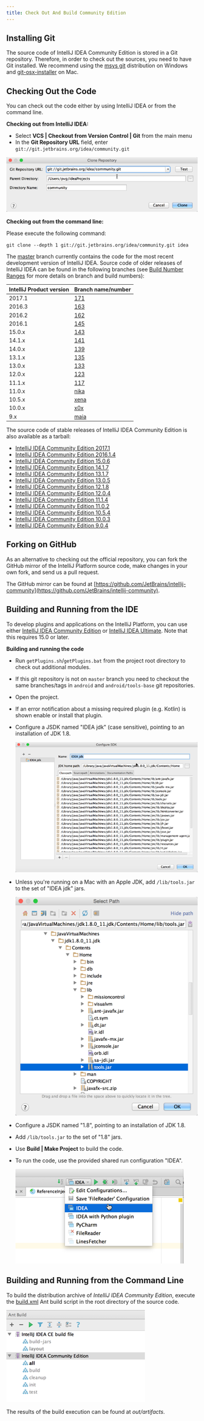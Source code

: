 ```yaml
---
title: Check Out And Build Community Edition
---
```


## Installing Git

The source code of IntelliJ IDEA Community Edition is stored in a Git repository. Therefore, in order to check out the sources, you need to have Git installed. We recommend using the [msys git](https://msysgit.github.io) distribution on Windows and [git-osx-installer](http://code.google.com/p/git-osx-installer/) on Mac.

## Checking Out the Code

You can check out the code either by using IntelliJ IDEA or from the command line.

**Checking out from IntelliJ IDEA:**
 
* Select **VCS \| Checkout from Version Control \| Git** from the main menu
* In the **Git Repository URL** field, enter `git://git.jetbrains.org/idea/community.git`

![Check Out Community](img/check_out_community.png)

**Checking out from the command line:**

Please execute the following command:

```
git clone --depth 1 git://git.jetbrains.org/idea/community.git idea
```

The [master](https://github.com/JetBrains/intellij-community/tree/master) branch currently contains the code for the most recent development version of IntelliJ IDEA. Source code of older releases of IntelliJ IDEA can be found in the following branches (see [Build Number Ranges](/basics/getting_started/build_number_ranges.md) for more details on branch and build numbers):

| IntelliJ Product version | Branch name/number                                                |
|--------------------------|-------------------------------------------------------------------|
| 2017.1                   | [171](https://github.com/JetBrains/intellij-community/tree/171)   |
| 2016.3                   | [163](https://github.com/JetBrains/intellij-community/tree/163)   |
| 2016.2                   | [162](https://github.com/JetBrains/intellij-community/tree/162)   |
| 2016.1                   | [145](https://github.com/JetBrains/intellij-community/tree/145)   |
| 15.0.x                   | [143](https://github.com/JetBrains/intellij-community/tree/143)   |
| 14.1.x                   | [141](https://github.com/JetBrains/intellij-community/tree/141)   |
| 14.0.x                   | [139](https://github.com/JetBrains/intellij-community/tree/139)   |
| 13.1.x                   | [135](https://github.com/JetBrains/intellij-community/tree/135)   |
| 13.0.x                   | [133](https://github.com/JetBrains/intellij-community/tree/133)   |
| 12.0.x                   | [123](https://github.com/JetBrains/intellij-community/tree/123)   |
| 11.1.x                   | [117](https://github.com/JetBrains/intellij-community/tree/117)   |
| 11.0.x                   | [nika](https://github.com/JetBrains/intellij-community/tree/nika) |
| 10.5.x                   | [xena](https://github.com/JetBrains/intellij-community/tree/xena) |
| 10.0.x                   | [x0x](https://github.com/JetBrains/intellij-community/tree/x0x)   |
| 9.x                      | [maia](https://github.com/JetBrains/intellij-community/tree/maia) |


The source code of stable releases of IntelliJ IDEA Community Edition is also available as a tarball:

- [IntelliJ IDEA Community Edition 2017.1](https://github.com/JetBrains/intellij-community/archive/idea/171.3780.107.tar.gz)
- [IntelliJ IDEA Community Edition 2016.1.4](https://download.jetbrains.com/idea/ideaIC-2016.1.4-src.tar.bz2)
- [IntelliJ IDEA Community Edition 15.0.6](https://download.jetbrains.com/idea/ideaIC-15.0.6-src.tar.bz2)
- [IntelliJ IDEA Community Edition 14.1.7](https://download.jetbrains.com/idea/ideaIC-14.1.7-src.tar.bz2)
- [IntelliJ IDEA Community Edition 13.1.7](https://download.jetbrains.com/idea/ideaIC-13.1.7-src.tar.bz2)
- [IntelliJ IDEA Community Edition 13.0.5](https://download.jetbrains.com/idea/ideaIC-13.0.5-src.tar.bz2)
- [IntelliJ IDEA Community Edition 12.1.8](https://download.jetbrains.com/idea/ideaIC-12.1.8-src.tar.bz2)
- [IntelliJ IDEA Community Edition 12.0.4](https://download.jetbrains.com/idea/ideaIC-12.0.4-src.tar.bz2)
- [IntelliJ IDEA Community Edition 11.1.4](https://download.jetbrains.com/idea/ideaIC-11.1.4-src.tar.bz2)
- [IntelliJ IDEA Community Edition 11.0.2](https://download.jetbrains.com/idea/ideaIC-11.0.2-src.tar.bz2)
- [IntelliJ IDEA Community Edition 10.5.4](https://download.jetbrains.com/idea/ideaIC-10.5.4-src.tar.bz2)
- [IntelliJ IDEA Community Edition 10.0.3](https://download.jetbrains.com/idea/ideaIC-10.0.3-src.tar.bz2)
- [IntelliJ IDEA Community Edition 9.0.4](https://download.jetbrains.com/idea/ideaIC-9.0.4-src.tar.bz2)

## Forking on GitHub

As an alternative to checking out the official repository, you can fork the GitHub mirror of the IntelliJ Platform source code, make changes in your own fork, and send us a pull request.

The GitHub mirror can be found at [https://github.com/JetBrains/intellij-community](https://github.com/JetBrains/intellij-community).

## Building and Running from the IDE

To develop plugins and applications on the IntelliJ Platform, you can use either [IntelliJ IDEA Community Edition](https://www.jetbrains.com/idea/download/) or [IntelliJ IDEA Ultimate](https://www.jetbrains.com/idea/download/). Note that this requires 15.0 or later.

**Building and running the code**

* Run `getPlugins.sh`/`getPlugins.bat` from the project root directory to check out additional modules.
* If this git repository is not on `master` branch you need to checkout the same branches/tags in `android` and `android/tools-base` git repositories.
* Open the project.
* If an error notification about a missing required plugin (e.g. Kotlin) is shown enable or install that plugin.
* Configure a JSDK named "IDEA jdk" (case sensitive), pointing to an installation of JDK 1.8.

   ![Configure SDK](img/configure_sdk.png)

* Unless you're running on a Mac with an Apple JDK, add `/lib/tools.jar` to the set of "IDEA jdk" jars.

   ![tools.jar](img/tools_jar.png)

* Configure a JSDK named "1.8", pointing to an installation of JDK 1.8.
* Add `/lib/tools.jar` to the set of "1.8" jars.
* Use **Build \| Make Project** to build the code.
* To run the code, use the provided shared run configuration "IDEA".

   ![IDEA Run Configuration](img/idea_run_configuration.png)

## Building and Running from the Command Line

To build the distribution archive of *IntelliJ IDEA Community Edition*, execute the [build.xml](upsource:///build.xml) Ant build script in the root directory of the source code.

![Execute Ant Build Script](img/ant_build_xml.png)

The results of the build execution can be found at *out/artifacts*.

